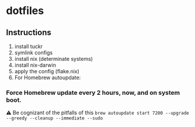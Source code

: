 # dotfiles

## Instructions
  1. install tuckr
  3. symlink configs
  4. install nix (determinate systems)
  5. install nix-darwin
  6. apply the config (flake.nix)
  7. For Homebrew autoupdate:

### Force Homebrew update every 2 hours, now, and on system boot.
⚠️ Be cognizant of the pitfalls of this
`brew autoupdate start 7200 --upgrade --greedy --cleanup --immediate --sudo`
